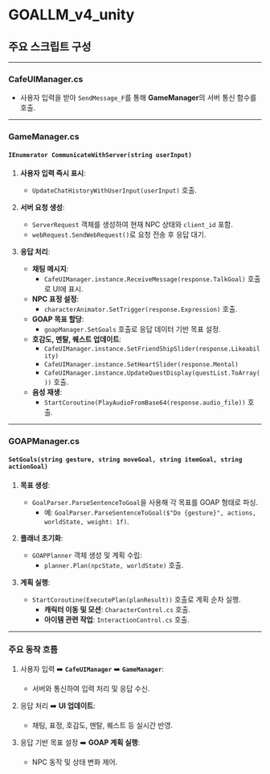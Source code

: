 # GOALLM_v4_unity

## 주요 스크립트 구성

---

### **CafeUIManager.cs**
- 사용자 입력을 받아 `SendMessage_F`를 통해 **GameManager**의 서버 통신 함수를 호출.

---

### **GameManager.cs**

#### **`IEnumerator CommunicateWithServer(string userInput)`**
1. **사용자 입력 즉시 표시**:
   - `UpdateChatHistoryWithUserInput(userInput)` 호출.

2. **서버 요청 생성**:
   - `ServerRequest` 객체를 생성하여 현재 NPC 상태와 `client_id` 포함.
   - `webRequest.SendWebRequest()`로 요청 전송 후 응답 대기.

3. **응답 처리**:
   - **채팅 메시지**:
     - `CafeUIManager.instance.ReceiveMessage(response.TalkGoal)` 호출로 UI에 표시.
   - **NPC 표정 설정**:
     - `characterAnimator.SetTrigger(response.Expression)` 호출.
   - **GOAP 목표 할당**:
     - `goapManager.SetGoals` 호출로 응답 데이터 기반 목표 설정.
   - **호감도, 멘탈, 퀘스트 업데이트**:
     - `CafeUIManager.instance.SetFriendShipSlider(response.Likeability)`
     - `CafeUIManager.instance.SetHeartSlider(response.Mental)`
     - `CafeUIManager.instance.UpdateQuestDisplay(questList.ToArray())` 호출.
   - **음성 재생**:
     - `StartCoroutine(PlayAudioFromBase64(response.audio_file))` 호출.

---

### **GOAPManager.cs**

#### **`SetGoals(string gesture, string moveGoal, string itemGoal, string actionGoal)`**
1. **목표 생성**:
   - `GoalParser.ParseSentenceToGoal`을 사용해 각 목표를 GOAP 형태로 파싱.
     - 예: `GoalParser.ParseSentenceToGoal($"Do {gesture}", actions, worldState, weight: 1f)`.

2. **플래너 초기화**:
   - `GOAPPlanner` 객체 생성 및 계획 수립:
     - `planner.Plan(npcState, worldState)` 호출.

3. **계획 실행**:
   - `StartCoroutine(ExecutePlan(planResult))` 호출로 계획 순차 실행.
     - **캐릭터 이동 및 모션**: `CharacterControl.cs` 호출.
     - **아이템 관련 작업**: `InteractionControl.cs` 호출.

---

### **주요 동작 흐름**
1. 사용자 입력 ➡️ **`CafeUIManager`** ➡️ **`GameManager`**:
   - 서버와 통신하여 입력 처리 및 응답 수신.

2. 응답 처리 ➡️ **UI 업데이트**:
   - 채팅, 표정, 호감도, 멘탈, 퀘스트 등 실시간 반영.

3. 응답 기반 목표 설정 ➡️ **GOAP 계획 실행**:
   - NPC 동작 및 상태 변화 제어.
